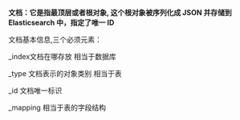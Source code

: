 **文档：它是指最顶层或者根对象, 这个根对象被序列化成 JSON 并存储到 Elasticsearch 中，指定了唯一 ID**

文档基本信息,三个必须元素：

_index文档在哪存放 相当于数据库

_type
文档表示的对象类别  相当于表

_id
文档唯一标识

_mapping  相当于表的字段结构

